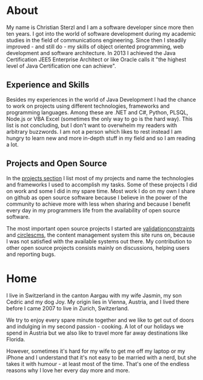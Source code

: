 # About

My name is Christian Sterzl and I am a software developer since more then ten years. I got into the world of software development during my academic studies in the field of communications engineering. Since then I steadily improved - and still do -  my skills of object oriented programming, web development and software architecture. In 2013 I achieved the Java Certification JEE5 Enterprise Architect or like Oracle calls it "the highest level of Java Certification one can achieve".

## Experience and Skills 

Besides my experiences in the world of Java Development I had the chance to work on projects using different technologies, frameworks and programming languages. Among these are .NET and C#, Python, PLSQL, Node.js or VBA Excel (sometimes the only way to go is the hard way). This list is not concluding, but I don't want to overwhelm my readers with arbitrary buzzwords. I am not a person which likes to rest instead I am hungry to learn new and more in-depth stuff in my field and so I am reading a lot.

## Projects and Open Source

In the [projects section](/projects) I list most of my projects and name the technologies and frameworks I used to accomplish my tasks. Some of these projects I did on work and some I did in my spare time. Most work I do on my own I share on github as open source software because I believe in the power of the community to achieve more with less when sharing and because I benefit every day in my programmers life from the availability of open source software.

The most important open source projects I started are [validationconstraints](http://waxolunist.github.io/validationconstraints/) and [circlescms](https://github.com/Waxolunist/circlescms), the content management system this site runs on, because I was not satisfied with the available systems out there. My contribution to other open source projects consists mainly on discussions, helping users and reporting bugs.

# Home

I live in Switzerland in the canton Aargau with my wife Jasmin, my son Cedric and my dog Joy. My origin lies in Vienna, Austria, and I lived there before I came 2007 to live in Zurich, Switzerland. 

We try to enjoy every spare minute together and we like to get out of doors and indulging in my second passion - cooking. A lot of our holidays we spend in Austria but we also like to travel more far away destinations like Florida.

However, sometimes it's hard for my wife to get me off my laptop or my iPhone and I understand that it's not easy to be married with a nerd, but she takes it with humour - at least most of the time. That's one of the endless reasons why I love her every day more and more.
